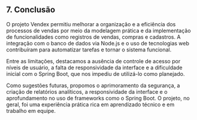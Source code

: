 ## 7. Conclusão

O projeto Vendex permitiu melhorar a organização e a eficiência dos processos de vendas por meio da modelagem prática e da implementação de funcionalidades como registros de vendas, compras e cadastros. A integração com o banco de dados via Node.js e o uso de tecnologias web contribuíram para automatizar tarefas e tornar o sistema funcional.

Entre as limitações, destacamos a ausência de controle de acesso por níveis de usuário, a falta de responsividade da interface e a dificuldade inicial com o Spring Boot, que nos impediu de utilizá-lo como planejado.

Como sugestões futuras, propomos o aprimoramento da segurança, a criação de relatórios analíticos, a responsividade da interface e o aprofundamento no uso de frameworks como o Spring Boot. O projeto, no geral, foi uma experiência prática rica em aprendizado técnico e em trabalho em equipe.